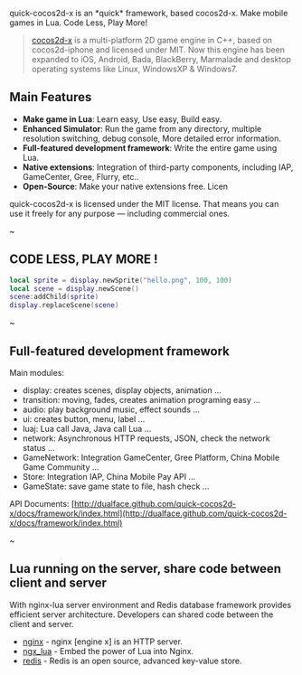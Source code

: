 
quick-cocos2d-x is an \*quick\* framework, based cocos2d-x. Make mobile games in Lua. Code Less, Play More!

> [cocos2d-x](http://www.cocos2d-x.org) is a multi-platform 2D game engine in C++, based on cocos2d-iphone and licensed under MIT. Now this engine has been expanded to iOS, Android, Bada, BlackBerry, Marmalade and desktop operating systems like Linux, WindowsXP & Windows7.

## Main Features

-   **Make game in Lua**: Learn easy, Use easy, Build easy.
-   **Enhanced Simulator**: Run the game from any directory, multiple resolution switching, debug console, More detailed error information.
-   **Full-featured development framework**: Write the entire game using Lua.
-   **Native extensions**: Integration of third-party components, including IAP, GameCenter, Gree, Flurry, etc..
-   **Open-Source**: Make your native extensions free. Licen

quick-cocos2d-x is licensed under the MIT license. That means you can use it freely for any purpose — including commercial ones.

~

## CODE LESS, PLAY MORE !

``` Lua
local sprite = display.newSprite("hello.png", 100, 100)
local scene = display.newScene()
scene:addChild(sprite)
display.replaceScene(scene)
```

~

## Full-featured development framework

Main modules:

-   display: creates scenes, display objects, animation ...
-   transition: moving, fades, creates animation programing easy ...
-   audio: play background music, effect sounds ...
-   ui: creates button, menu, label ...
-   luaj: Lua call Java, Java call Lua ...
-   network: Asynchronous HTTP requests, JSON, check the network status ...
-   GameNetwork: Integration GameCenter, Gree Platform, China Mobile Game Community ...
-   Store: Integration IAP, China Mobile Pay API ...
-   GameState: save game state to file, hash check ...

API Documents: [http://dualface.github.com/quick-cocos2d-x/docs/framework/index.html](http://dualface.github.com/quick-cocos2d-x/docs/framework/index.html)

~

## Lua running on the server, share code between client and server

With nginx-lua server environment and Redis database framework provides efficient server architecture. Developers can shared code between the client and server.

-   [nginx](http://nginx.org) - nginx [engine x] is an HTTP server.
-   [ngx_lua](http://wiki.nginx.org/HttpLuaModule) - Embed the power of Lua into Nginx.
-   [redis](http://redis.io) - Redis is an open source, advanced key-value store.
